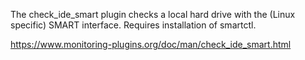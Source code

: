 The check_ide_smart plugin checks a local hard drive with the (Linux specific) SMART interface. Requires installation of smartctl.

   
https://www.monitoring-plugins.org/doc/man/check_ide_smart.html